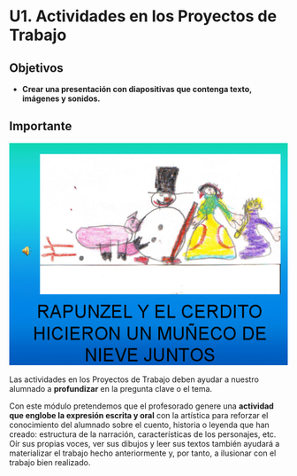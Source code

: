 # U1. Actividades en los Proyectos de Trabajo

## Objetivos

*   **Crear una presentación con diapositivas que contenga texto, imágenes y sonidos.**

## Importante


![Diapositiva del PPT el cerdito que no paraba de correr](img/cerditoquenoparabadecorrer.gif "Diapositiva PPT de Maqría V.Hernando")




Las actividades en los Proyectos de Trabajo deben ayudar a nuestro alumnado a **profundizar** en la pregunta clave o el tema.

Con este módulo pretendemos que el profesorado genere una **actividad que englobe la expresión escrita y oral** con la artística para reforzar el conocimiento del alumnado sobre el cuento, historia o leyenda que han creado: estructura de la narración, características de los personajes, etc. Oír sus propias voces, ver sus dibujos y leer sus textos también ayudará a materializar el trabajo hecho anteriormente y, por tanto, a ilusionar con el trabajo bien realizado. 

